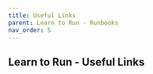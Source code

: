 ```yaml
---
title: Useful Links
parent: Learn to Run - Runbooks
nav_order: 5
---
```


## Learn to Run - Useful Links

